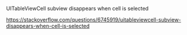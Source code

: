 UITableViewCell subview disappears when cell is selected

https://stackoverflow.com/questions/6745919/uitableviewcell-subview-disappears-when-cell-is-selected
